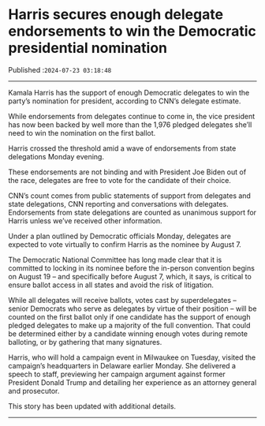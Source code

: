 # Harris secures enough delegate endorsements to win the Democratic presidential nomination

Published :`2024-07-23 03:18:48`

---

Kamala Harris has the support of enough Democratic delegates to win the party’s nomination for president, according to CNN’s delegate estimate.

While endorsements from delegates continue to come in, the vice president has now been backed by well more than the 1,976 pledged delegates she’ll need to win the nomination on the first ballot.

Harris crossed the threshold amid a wave of endorsements from state delegations Monday evening.

These endorsements are not binding and with President Joe Biden out of the race, delegates are free to vote for the candidate of their choice.

CNN’s count comes from public statements of support from delegates and state delegations, CNN reporting and conversations with delegates. Endorsements from state delegations are counted as unanimous support for Harris unless we’ve received other information.

Under a plan outlined by Democratic officials Monday, delegates are expected to vote virtually to confirm Harris as the nominee by August 7.

The Democratic National Committee has long made clear that it is committed to locking in its nominee before the in-person convention begins on August 19 – and specifically before August 7, which, it says, is critical to ensure ballot access in all states and avoid the risk of litigation.

While all delegates will receive ballots, votes cast by superdelegates – senior Democrats who serve as delegates by virtue of their position – will be counted on the first ballot only if one candidate has the support of enough pledged delegates to make up a majority of the full convention. That could be determined either by a candidate winning enough votes during remote balloting, or by gathering that many signatures.

Harris, who will hold a campaign event in Milwaukee on Tuesday, visited the campaign’s headquarters in Delaware earlier Monday. She delivered a speech to staff, previewing her campaign argument against former President Donald Trump and detailing her experience as an attorney general and prosecutor.

This story has been updated with additional details.

---

